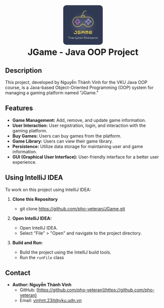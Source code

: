<h1 align="center">
  <img alt="logo" src="./src/icon/logo.png" width="128px" style="border-radius:10px"/><br/>
JGame - Java OOP Project </h1>

## Description

This project, developed by Nguyễn Thành Vinh for the VKU Java OOP course, is a Java-based Object-Oriented Programming (OOP) system for managing a gaming platform named "JGame."

## Features

- **Game Management:** Add, remove, and update game information.
- **User Interaction:** User registration, login, and interaction with the gaming platform.
- **Buy Games:** Users can buy games from the platform.
- **Game Library:** Users can view their game library.
- **Persistence:** Utilize data storage for maintaining user and game information.
- **GUI (Graphical User Interface):** User-friendly interface for a better user experience.

## Using IntelliJ IDEA

To work on this project using IntelliJ IDEA:

1. **Clone this Repository**

   - git clone https://github.com/pho-veteran/JGame.git
     
2. **Open IntelliJ IDEA:**

   - Open IntelliJ IDEA.
   - Select "File" > "Open" and navigate to the project directory.

3. **Build and Run:**

   - Build the project using the IntelliJ build tools.
   - Run the `runFile` class

## Contact

- **Author: Nguyễn Thành Vinh**
    - GitHub: [https://github.com/pho-veteran](https://github.com/pho-veteran)
    - Email: vinhnt.23it@vku.udn.vn
